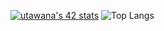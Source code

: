 [![utawana's 42 stats](https://badge42.vercel.app/api/v2/cl8wx6xoo00160gl78qjotiz0/stats?cursusId=21&coalitionId=90)](https://github.com/JaeSeoKim/badge42)
![Top Langs](https://github-readme-stats.vercel.app/api/top-langs/?username=myusername&hide=javascript,css,scss,html&theme=tokyonight)
